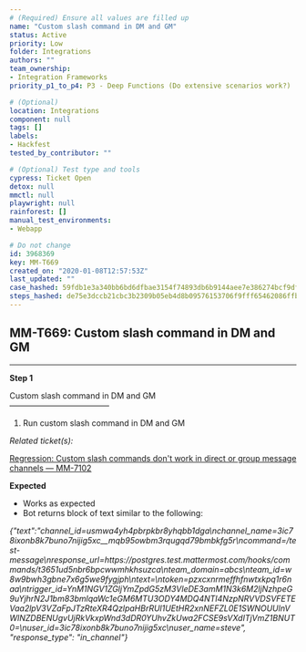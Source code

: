 ```yaml
---
# (Required) Ensure all values are filled up
name: "Custom slash command in DM and GM"
status: Active
priority: Low
folder: Integrations
authors: ""
team_ownership: 
- Integration Frameworks
priority_p1_to_p4: P3 - Deep Functions (Do extensive scenarios work?)

# (Optional)
location: Integrations
component: null
tags: []
labels: 
- Hackfest
tested_by_contributor: ""

# (Optional) Test type and tools
cypress: Ticket Open
detox: null
mmctl: null
playwright: null
rainforest: []
manual_test_environments:
- Webapp

# Do not change
id: 3968369
key: MM-T669
created_on: "2020-01-08T12:57:53Z"
last_updated: ""
case_hashed: 59fdb1e3a340bb6bd6dfbae3154f74893db6b9144aee7e386274bcf9df95b17dfb9f36f2b23e41ba71e2aaf888694b54
steps_hashed: de75e3dccb21cbc3b2309b05eb4d8b09576153706f9fff65462086ffba2541942069aa6f67a46c2b4598fcfb27331a85
---
```


<!-- (Auto-generated) Based on frontmatter's "key" and "name" -->

## MM-T669: Custom slash command in DM and GM

---

**Step 1**

Custom slash command in DM and GM\
–––––––––––––––––––––––––

1. Run custom slash command in DM and GM

_Related ticket(s):_

[Regression: Custom slash commands don't work in direct or group message channels — MM-7102](https://mattermost.atlassian.net/browse/MM-7102)

**Expected**

- Works as expected
- Bot returns block of text similar to the following:

_{"text":"channel\_id=usmwa4yh4pbrpkbr8yhqbb1dga\nchannel\_name=3ic78ixonb8k7buno7nijig5xc\_\_mqb95owbm3rqugqd79bmbkfg5r\ncommand=/test-message\nresponse\_url=https\://postgres.test.mattermost.com/hooks/commands/t3651ud5nbr6bpcwwmhkhsuzca\nteam\_domain=abcs\nteam\_id=w8w9bwh3gbne7x6g5we9fygjph\ntext=\ntoken=pzxcxnrmeffhfnwtxkpq1r6naa\ntrigger\_id=YnM1NGV1ZGljYmZpdG5zM3VleDE3amM1N3k6M2ljNzhpeG9uYjhrN2J1bm83bmlqaWc1eGM6MTU3ODY4MDQ4NTI4NzpNRVVDSVFETEVaa2lpV3VZaFpJTzRteXR4QzlpaHBrRUl1UEtHR2xnNEFZL0E1SWNOUUlnVWlNZDBENUgvUjRkVkxpWnd3dDR0YUhvZkUwa2FCSE9sVXdITjVmZ1BNUT0=\nuser\_id=3ic78ixonb8k7buno7nijig5xc\nuser\_name=steve", "response\_type": "in\_channel"}_
